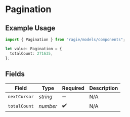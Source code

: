# Pagination

## Example Usage

```typescript
import { Pagination } from "ragie/models/components";

let value: Pagination = {
  totalCount: 271635,
};
```

## Fields

| Field              | Type               | Required           | Description        |
| ------------------ | ------------------ | ------------------ | ------------------ |
| `nextCursor`       | *string*           | :heavy_minus_sign: | N/A                |
| `totalCount`       | *number*           | :heavy_check_mark: | N/A                |